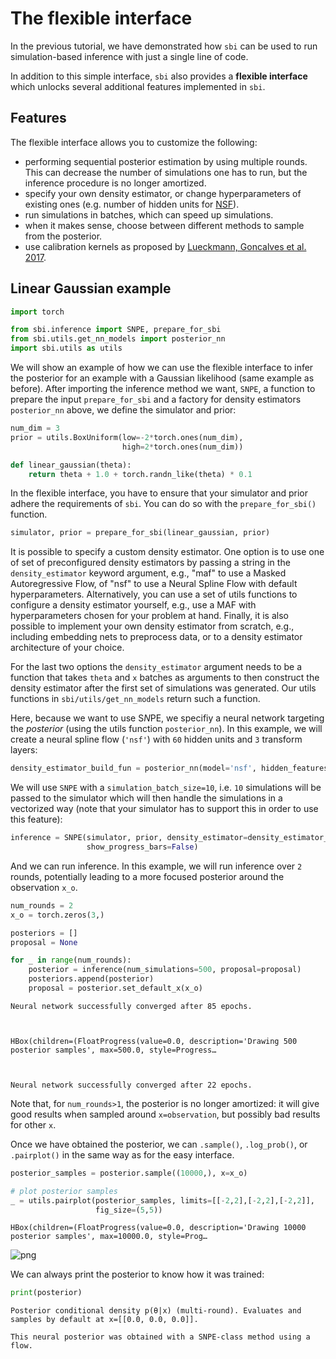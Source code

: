 # The flexible interface

In the previous tutorial, we have demonstrated how `sbi` can be used to run simulation-based inference with just a single line of code.

In addition to this simple interface, `sbi` also provides a **flexible interface** which unlocks several additional features implemented in `sbi`.

## Features

The flexible interface allows you to customize the following:

- performing sequential posterior estimation by using multiple rounds. This can decrease the number of simulations one has to run, but the inference procedure is no longer amortized.  
- specify your own density estimator, or change hyperparameters of existing ones (e.g. number of hidden units for [NSF](https://arxiv.org/abs/1906.04032)).
- run simulations in batches, which can speed up simulations.
- when it makes sense, choose between different methods to sample from the posterior.
- use calibration kernels as proposed by [Lueckmann, Goncalves et al. 2017](https://arxiv.org/abs/1711.01861).

## Linear Gaussian example


```python
import torch

from sbi.inference import SNPE, prepare_for_sbi
from sbi.utils.get_nn_models import posterior_nn
import sbi.utils as utils
```

We will show an example of how we can use the flexible interface to infer the posterior for an example with a Gaussian likelihood (same example as before). After importing the inference method we want, `SNPE`, a function to prepare the input `prepare_for_sbi` and a factory for density estimators `posterior_nn` above, we define the simulator and prior:


```python
num_dim = 3
prior = utils.BoxUniform(low=-2*torch.ones(num_dim), 
                         high=2*torch.ones(num_dim))
```


```python
def linear_gaussian(theta):
    return theta + 1.0 + torch.randn_like(theta) * 0.1
```

In the flexible interface, you have to ensure that your simulator and prior adhere the requirements of `sbi`. You can do so with the `prepare_for_sbi()` function.


```python
simulator, prior = prepare_for_sbi(linear_gaussian, prior)
```

It is possible to specify a custom density estimator. One option is to use one of set of preconfigured density estimators by passing a string in the `density_estimator` keyword argument, e.g., "maf" to use a Masked Autoregressive Flow, of "nsf" to use a Neural Spline Flow with default hyperparameters. Alternatively, you can use a set of utils functions to configure a density estimator yourself, e.g., use a MAF with hyperparameters chosen for your problem at hand. Finally, it is also possible to implement your own density estimator from scratch, e.g., including embedding nets to preprocess data, or to a density estimator architecture of your choice. 

For the last two options the `density_estimator` argument needs to be a function that takes `theta` and `x` batches as arguments to then construct the density estimator after the first set of simulations was generated. Our utils functions in `sbi/utils/get_nn_models` return such a function. 

Here, because we want to use S*N*PE, we specifiy a neural network targeting the *posterior* (using the utils function `posterior_nn`). In this example, we will create a neural spline flow (`'nsf'`) with `60` hidden units and `3` transform layers:


```python
density_estimator_build_fun = posterior_nn(model='nsf', hidden_features=60, num_transforms=3)
```

We will use `SNPE` with a `simulation_batch_size=10`, i.e. `10` simulations will be passed to the simulator which will then handle the simulations in a vectorized way (note that your simulator has to support this in order to use this feature):


```python
inference = SNPE(simulator, prior, density_estimator=density_estimator_build_fun, 
                 show_progress_bars=False)
```

And we can run inference. In this example, we will run inference over `2` rounds, potentially leading to a more focused posterior around the observation `x_o`.


```python
num_rounds = 2
x_o = torch.zeros(3,)

posteriors = []
proposal = None

for _ in range(num_rounds):
    posterior = inference(num_simulations=500, proposal=proposal)
    posteriors.append(posterior)
    proposal = posterior.set_default_x(x_o)
```

    Neural network successfully converged after 85 epochs.



    HBox(children=(FloatProgress(value=0.0, description='Drawing 500 posterior samples', max=500.0, style=Progress…


    
    Neural network successfully converged after 22 epochs.


 Note that, for `num_rounds>1`, the posterior is no longer amortized: it will give good results when sampled around `x=observation`, but possibly bad results for other `x`.

Once we have obtained the posterior, we can `.sample()`, `.log_prob()`, or `.pairplot()` in the same way as for the easy interface.


```python
posterior_samples = posterior.sample((10000,), x=x_o)

# plot posterior samples
_ = utils.pairplot(posterior_samples, limits=[[-2,2],[-2,2],[-2,2]], 
                   fig_size=(5,5))
```


    HBox(children=(FloatProgress(value=0.0, description='Drawing 10000 posterior samples', max=10000.0, style=Prog…


    



![png](03_flexible_interface_files/03_flexible_interface_17_2.png)


We can always print the posterior to know how it was trained:


```python
print(posterior)
```

    Posterior conditional density p(θ|x) (multi-round). Evaluates and samples by default at x=[[0.0, 0.0, 0.0]].
    
    This neural posterior was obtained with a SNPE-class method using a flow.

